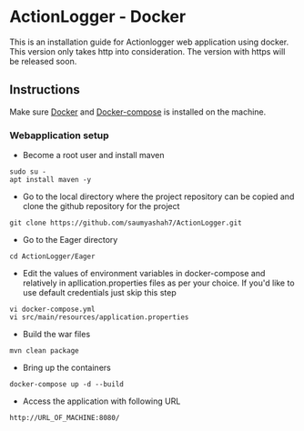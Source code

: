 # ActionLogger - Docker

This is an installation guide for Actionlogger web application using docker. This version only takes http into consideration. The version with https will be released soon.


## Instructions

Make sure [Docker](https://docs.docker.com/get-docker/) and [Docker-compose](https://docs.docker.com/compose/install/) is installed on the machine.

### Webapplication setup

- Become a root user and install maven
```
sudo su -
apt install maven -y
```

- Go to the local directory where the project repository can be copied and clone the github repository for the project
```
git clone https://github.com/saumyashah7/ActionLogger.git
```

- Go to the Eager directory
```
cd ActionLogger/Eager
```

- Edit the values of environment variables in docker-compose and relatively in apllication.properties files as per your choice. If you'd like to use default credentials just skip this step
```
vi docker-compose.yml
vi src/main/resources/application.properties
```
- Build the war files
```
mvn clean package
```

- Bring up the containers
```
docker-compose up -d --build
```

- Access the application with following URL
```
http://URL_OF_MACHINE:8080/
```